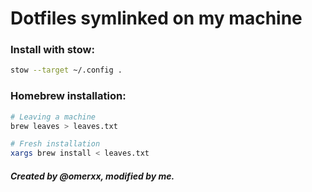 # Dotfiles symlinked on my machine

### Install with stow:
```bash
stow --target ~/.config .
```

### Homebrew installation:
```bash
# Leaving a machine
brew leaves > leaves.txt

# Fresh installation
xargs brew install < leaves.txt
```
##### Created by @omerxx, modified by me.

